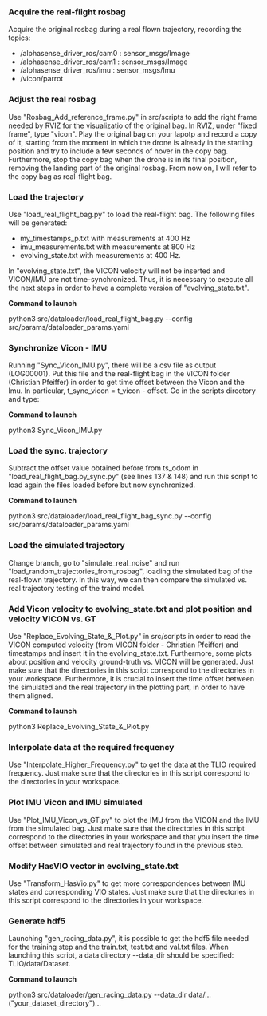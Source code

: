 ### Acquire the real-flight rosbag

Acquire the original rosbag during a real flown trajectory, recording the topics:     

- /alphasense_driver_ros/cam0 : sensor_msgs/Image        
- /alphasense_driver_ros/cam1 : sensor_msgs/Image        
- /alphasense_driver_ros/imu  : sensor_msgs/Imu          
- /vicon/parrot   

### Adjust the real rosbag

Use "Rosbag_Add_reference_frame.py" in src/scripts to add the right frame needed by RVIZ for the visualizatio of the original bag. In RVIZ, under "fixed frame", type "vicon".
Play the original bag on your lapotp and record a copy of it, starting from the moment in which the drone is already in the starting position and try to include a few seconds of hover in the copy bag. Furthermore, stop the copy bag when the drone is in its final position, removing the landing part of the original rosbag. From now on, I will refer to the copy bag as real-flight bag. 

### Load the trajectory 

Use "load_real_flight_bag.py" to load the real-flight bag.
The following files will be generated:

- my_timestamps_p.txt with measurements at 400 Hz
- imu_measurements.txt with measurements at 800 Hz
- evolving_state.txt with measurements at 400 Hz.

In "evolving_state.txt", the VICON velocity will not be inserted and VICON/IMU are not time-synchronized. Thus, it is necessary to execute all the next steps in order to have a complete version of "evolving_state.txt". 

**Command to launch**

python3 src/dataloader/load_real_flight_bag.py --config src/params/dataloader_params.yaml

### Synchronize Vicon - IMU

Running "Sync_Vicon_IMU.py", there will be a csv file as output (LOG00001). Put this file and the real-flight bag in the VICON folder (Christian Pfeiffer) in order to get time offset between the Vicon and the Imu. In particular, t_sync_vicon = t_vicon - offset.
Go in the scripts directory and type:

**Command to launch**

python3 Sync_Vicon_IMU.py

### Load the sync. trajectory 

Subtract the offset value obtained before from ts_odom in "load_real_flight_bag.py_sync.py" (see lines 137 & 148) and run this script to load again the files loaded before but now synchronized. 

**Command to launch**

python3 src/dataloader/load_real_flight_bag_sync.py --config src/params/dataloader_params.yaml

### Load the simulated trajectory 

Change branch, go to "simulate_real_noise" and run "load_random_trajectories_from_rosbag", loading the simulated bag of the real-flown trajectory. In this way, we can then compare the simulated vs. real trajectory testing of the traind model.  

### Add Vicon velocity to evolving_state.txt and plot position and velocity VICON vs. GT

Use "Replace_Evolving_State_&_Plot.py" in src/scripts in order to read the VICON computed velocity (from VICON folder - Christian Pfeiffer) and timestamps and insert it in the evolving_state.txt.
Furthermore, some plots about position and velocity ground-truth vs. VICON will be generated.
Just make sure that the directories in this script correspond to the directories in your workspace. Furthermore, it is crucial to insert the time offset between the simulated and the real trajectory in the plotting part, in order to have them aligned. 

**Command to launch**

python3 Replace_Evolving_State_&_Plot.py

### Interpolate data at the required frequency

Use "Interpolate_Higher_Frequency.py" to get the data at the TLIO required frequency. 
Just make sure that the directories in this script correspond to the directories in your workspace. 

### Plot IMU Vicon and IMU simulated 

Use "Plot_IMU_Vicon_vs_GT.py" to plot the IMU from the VICON and the IMU from the simulated bag. 
Just make sure that the directories in this script correspond to the directories in your workspace and that you insert the time offset between simulated and real trajectory found in the previous step.

### Modify HasVIO vector in evolving_state.txt

Use "Transform_HasVio.py" to get more correspondences between IMU states and corresponding VIO states. 
Just make sure that the directories in this script correspond to the directories in your workspace.

### Generate hdf5

Launching "gen_racing_data.py", it is possible to get the hdf5 file needed for the training step and the train.txt, test.txt and val.txt files.
When launching this script, a data directory --data_dir should be specified: TLIO/data/Dataset. 

**Command to launch**

python3 src/dataloader/gen_racing_data.py --data_dir data/...("your_dataset_directory")...

